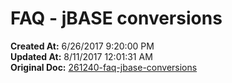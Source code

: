 # FAQ - jBASE conversions

**Created At:** 6/26/2017 9:20:00 PM  
**Updated At:** 8/11/2017 12:01:31 AM  
**Original Doc:** [261240-faq-jbase-conversions](https://docs.jbase.com/36040-migration-knowledge-base/261240-faq-jbase-conversions)  

